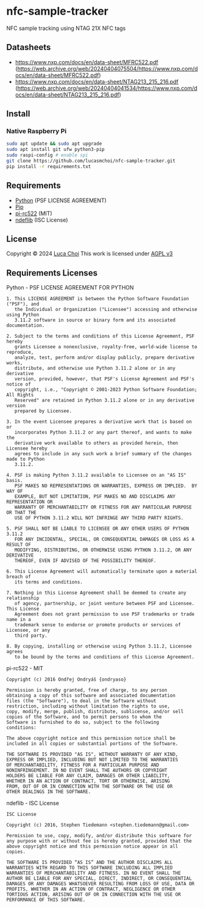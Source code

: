 # nfc-sample-tracker
NFC sample tracking using NTAG 21X NFC tags

## Datasheets

- https://www.nxp.com/docs/en/data-sheet/MFRC522.pdf (https://web.archive.org/web/20240404075504/https://www.nxp.com/docs/en/data-sheet/MFRC522.pdf)
- https://www.nxp.com/docs/en/data-sheet/NTAG213_215_216.pdf (https://web.archive.org/web/20240404041534/https://www.nxp.com/docs/en/data-sheet/NTAG213_215_216.pdf)

## Install
### Native Raspberry Pi
```bash
sudo apt update && sudo apt upgrade
sudo apt install git ufw python3-pip
sudo raspi-config # enable spi
git clone https://github.com/lucasmchoi/nfc-sample-tracker.git
pip install -r requirements.txt

```

## Requirements

- [Python](https://www.python.org) (PSF LICENSE AGREEMENT)
- [Pip](https://pypi.org/)
- [pi-rc522](https://github.com/kevinvalk/pi-rc522) (MIT)
- [ndeflib](https://ndeflib.readthedocs.io/en/latest/) (ISC License)

## License

Copyright © 2024 [Luca Choi](https://www.github.com/lucasmchoi)
This work is licensed under [AGPL v3](/LICENSE)

## Requirements Licenses

Python - PSF LICENSE AGREEMENT FOR PYTHON

```
1. This LICENSE AGREEMENT is between the Python Software Foundation ("PSF"), and
   the Individual or Organization ("Licensee") accessing and otherwise using Python
   3.11.2 software in source or binary form and its associated documentation.

2. Subject to the terms and conditions of this License Agreement, PSF hereby
   grants Licensee a nonexclusive, royalty-free, world-wide license to reproduce,
   analyze, test, perform and/or display publicly, prepare derivative works,
   distribute, and otherwise use Python 3.11.2 alone or in any derivative
   version, provided, however, that PSF's License Agreement and PSF's notice of
   copyright, i.e., "Copyright © 2001-2023 Python Software Foundation; All Rights
   Reserved" are retained in Python 3.11.2 alone or in any derivative version
   prepared by Licensee.

3. In the event Licensee prepares a derivative work that is based on or
   incorporates Python 3.11.2 or any part thereof, and wants to make the
   derivative work available to others as provided herein, then Licensee hereby
   agrees to include in any such work a brief summary of the changes made to Python
   3.11.2.

4. PSF is making Python 3.11.2 available to Licensee on an "AS IS" basis.
   PSF MAKES NO REPRESENTATIONS OR WARRANTIES, EXPRESS OR IMPLIED.  BY WAY OF
   EXAMPLE, BUT NOT LIMITATION, PSF MAKES NO AND DISCLAIMS ANY REPRESENTATION OR
   WARRANTY OF MERCHANTABILITY OR FITNESS FOR ANY PARTICULAR PURPOSE OR THAT THE
   USE OF PYTHON 3.11.2 WILL NOT INFRINGE ANY THIRD PARTY RIGHTS.

5. PSF SHALL NOT BE LIABLE TO LICENSEE OR ANY OTHER USERS OF PYTHON 3.11.2
   FOR ANY INCIDENTAL, SPECIAL, OR CONSEQUENTIAL DAMAGES OR LOSS AS A RESULT OF
   MODIFYING, DISTRIBUTING, OR OTHERWISE USING PYTHON 3.11.2, OR ANY DERIVATIVE
   THEREOF, EVEN IF ADVISED OF THE POSSIBILITY THEREOF.

6. This License Agreement will automatically terminate upon a material breach of
   its terms and conditions.

7. Nothing in this License Agreement shall be deemed to create any relationship
   of agency, partnership, or joint venture between PSF and Licensee.  This License
   Agreement does not grant permission to use PSF trademarks or trade name in a
   trademark sense to endorse or promote products or services of Licensee, or any
   third party.

8. By copying, installing or otherwise using Python 3.11.2, Licensee agrees
   to be bound by the terms and conditions of this License Agreement.
```



pi-rc522 - MIT

```
Copyright (c) 2016 Ondřej Ondryáš {ondryaso}

Permission is hereby granted, free of charge, to any person
obtaining a copy of this software and associated documentation
files (the "Software"), to deal in the Software without
restriction, including without limitation the rights to use,
copy, modify, merge, publish, distribute, sublicense, and/or sell
copies of the Software, and to permit persons to whom the
Software is furnished to do so, subject to the following
conditions:

The above copyright notice and this permission notice shall be
included in all copies or substantial portions of the Software.

THE SOFTWARE IS PROVIDED "AS IS", WITHOUT WARRANTY OF ANY KIND,
EXPRESS OR IMPLIED, INCLUDING BUT NOT LIMITED TO THE WARRANTIES
OF MERCHANTABILITY, FITNESS FOR A PARTICULAR PURPOSE AND
NONINFRINGEMENT. IN NO EVENT SHALL THE AUTHORS OR COPYRIGHT
HOLDERS BE LIABLE FOR ANY CLAIM, DAMAGES OR OTHER LIABILITY,
WHETHER IN AN ACTION OF CONTRACT, TORT OR OTHERWISE, ARISING
FROM, OUT OF OR IN CONNECTION WITH THE SOFTWARE OR THE USE OR
OTHER DEALINGS IN THE SOFTWARE.
```



ndeflib - ISC License

```
ISC License

Copyright (c) 2016, Stephen Tiedemann <stephen.tiedemann@gmail.com>

Permission to use, copy, modify, and/or distribute this software for any purpose with or without fee is hereby granted, provided that the above copyright notice and this permission notice appear in all copies.

THE SOFTWARE IS PROVIDED “AS IS” AND THE AUTHOR DISCLAIMS ALL WARRANTIES WITH REGARD TO THIS SOFTWARE INCLUDING ALL IMPLIED WARRANTIES OF MERCHANTABILITY AND FITNESS. IN NO EVENT SHALL THE AUTHOR BE LIABLE FOR ANY SPECIAL, DIRECT, INDIRECT, OR CONSEQUENTIAL DAMAGES OR ANY DAMAGES WHATSOEVER RESULTING FROM LOSS OF USE, DATA OR PROFITS, WHETHER IN AN ACTION OF CONTRACT, NEGLIGENCE OR OTHER TORTIOUS ACTION, ARISING OUT OF OR IN CONNECTION WITH THE USE OR PERFORMANCE OF THIS SOFTWARE.
```
